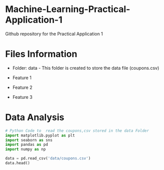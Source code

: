 # Machine-Learning-Practical-Application-1
Github repository for the Practical Application 1 

# Files Information

* Folder: data - This folder is created to store the data file (coupons.csv)

* Feature 1
* Feature 2
* Feature 3

# Data Analysis

```python
# Python Code to  read the coupons,csv stored in the data Folder
import matplotlib.pyplot as plt
import seaborn as sns
import pandas as pd
import numpy as np

data = pd.read_csv('data/coupons.csv')
data.head()
